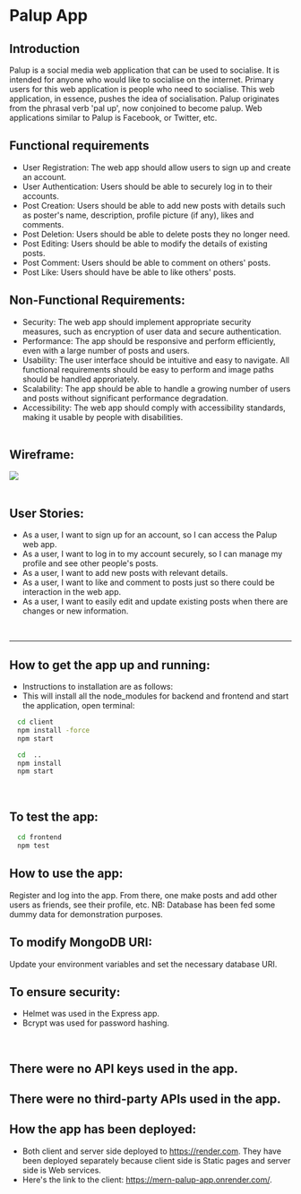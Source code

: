 # Palup App

## Introduction
Palup is a social media web application that can be used to socialise. It is intended for anyone who would like to socialise on the internet. Primary users for this web application is people who need to socialise. This web application, in essence, pushes the idea of socialisation. Palup originates from the phrasal verb 'pal up', now conjoined to become palup. Web applications similar to Palup is Facebook, or Twitter, etc. 

## Functional requirements

- User Registration: The web app should allow users to sign up and create an account.
- User Authentication: Users should be able to securely log in to their accounts.
- Post Creation: Users should be able to add new posts with details such as poster's name, description, profile picture (if any), likes  and comments.
- Post Deletion: Users should be able to delete posts they no longer need.
- Post Editing: Users should be able to modify the details of existing posts.
- Post Comment: Users should be able to comment on others' posts.
- Post Like: Users should have be able to like others' posts.

## Non-Functional Requirements:

- Security: The web app should implement appropriate security measures, such as encryption of user data and secure authentication.
- Performance: The app should be responsive and perform efficiently, even with a large number of posts and users.
- Usability: The user interface should be intuitive and easy to navigate. All functional requirements should be easy to perform and image paths should be handled approriately.
- Scalability: The app should be able to handle a growing number of users and posts without significant performance degradation.
- Accessibility: The web app should comply with accessibility standards, making it usable by people with disabilities. 
<br><br>


## Wireframe: 
<img src="./palup_wireframes.svg">
<br><br>

## User Stories:

- As a user, I want to sign up for an account, so I can access the Palup web app.
- As a user, I want to log in to my account securely, so I can manage my profile and see other people's posts.
- As a user, I want to add new posts with relevant details.
- As a user, I want to like and comment to posts just so there could be interaction in the web app.
- As a user, I want to easily edit and update existing posts when there are changes or new information.

<br>

---

## How to get the app up and running:
- Instructions to installation are as follows:
- This will install all the node_modules for backend and frontend and start the application, open terminal:

```bash
  cd client
  npm install -force
  npm start

  cd  ..
  npm install
  npm start
```
<br>

## To test the app:
```bash
  cd frontend
  npm test
```

## How to use the app:
Register and log into the app. From there, one make posts and add other users as friends, see their profile, etc. NB: Database has been fed some dummy data for demonstration purposes.

## To modify MongoDB URI:
 Update your environment variables and set the necessary database URI.
<br>

## To ensure security: 
- Helmet was used in the Express app.
- Bcrypt was used for password hashing.
<br>

## There were no API keys used in the app.
## There were no third-party APIs used in the app.
## How the app has been deployed: 

- Both client and server side deployed to https://render.com. They have been deployed separately because client side is Static pages and server side is Web services.
- Here's the link to the client: https://mern-palup-app.onrender.com/.
